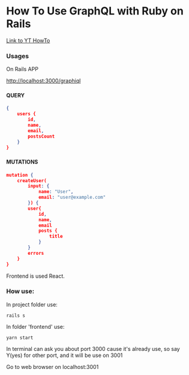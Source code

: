 # How To Use GraphQL with Ruby on Rails

[Link to YT HowTo](https://www.youtube.com/watch?v=kSlJH3hrV58&)

### Usages

On Rails APP

[http://localhost:3000/graphiql](http://localhost:3000/graphiql)

#### QUERY　

```json
{
	users {
		id,
		name,
		email,
		postsCount
	}
}
```
#### MUTATIONS　
```json
mutation {
	createUser(
		input: {
			name: "User",
			email: "user@example.com"
		}) {
		user{
			id,
			name,
			email
			posts {
				title
			}
		}
		errors
	}
}
```

Frontend is used React.

### How use:

In project folder use:

`rails s`

In folder 'frontend' use:

`yarn start`

In terminal can ask you about port 3000 cause it's already use, so say Y(yes) for other port, and it will be use on 3001


Go to web browser on localhost:3001
